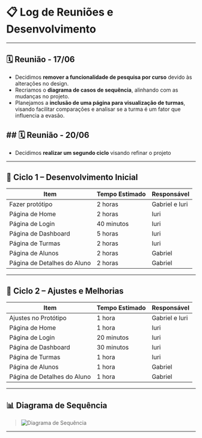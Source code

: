 # 📋 Log de Reuniões e Desenvolvimento

---

## 🗓️ Reunião - 17/06

- Decidimos **remover a funcionalidade de pesquisa por curso** devido às alterações no design.
- Recriamos o **diagrama de casos de sequência**, alinhando com as mudanças no projeto.
- Planejamos a **inclusão de uma página para visualização de turmas**, visando facilitar comparações e analisar se a turma é um fator que influencia a evasão.

##  ## 🗓️ Reunião - 20/06

- Decidimos **realizar um segundo ciclo** visando refinar o projeto

---

## 🔁 Ciclo 1 – Desenvolvimento Inicial

| Item                            | Tempo Estimado | Responsável |
|---------------------------------|----------------|-------------|
| Fazer protótipo                 | 2 horas        | Gabriel e Iuri     |
| Página de Home                  | 2 horas        | Iuri        |
| Página de Login                 | 40 minutos     | Iuri        |
| Página de Dashboard             | 5 horas        | Iuri        |
| Página de Turmas                | 2 horas        | Iuri        |
| Página de Alunos                | 2 horas        | Gabriel     |
| Página de Detalhes do Aluno     | 2 horas        | Gabriel     |

---

## 🔁 Ciclo 2 – Ajustes e Melhorias

| Item                            | Tempo Estimado | Responsável      |
|---------------------------------|----------------|------------------|
| Ajustes no Protótipo            | 1 hora         | Gabriel e Iuri   |
| Página de Home                  | 1 hora         | Iuri             |
| Página de Login                 | 20 minutos     | Iuri             |
| Página de Dashboard             | 30 minutos     | Iuri             |
| Página de Turmas                | 1 hora         | Iuri             |
| Página de Alunos                | 1 hora         | Gabriel          |
| Página de Detalhes do Aluno     | 1 hora         | Gabriel          |

---

## 📊 Diagrama de Sequência

> ![Diagrama de Sequência](/EngSoftware/imgs/diagramaSequencia.png)

---


